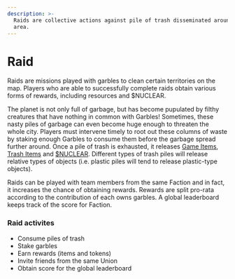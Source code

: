 ```yaml
---
description: >-
  Raids are collective actions against pile of trash disseminated around your
  area.
---
```


# Raid

Raids are missions played with garbles to clean certain territories on the map. Players who are able to successfully complete raids obtain various forms of rewards, including resources and $NUCLEAR.&#x20;

The planet is not only full of garbage, but has become pupulated by filthy creatures that have nothing in common with Garbles!  Sometimes, these nasty piles of garbage can even become huge enough to threaten the whole city.  Players must intervene timely to root out these columns of waste by staking enough Garbles to consume them before the garbage spread further around. Once a pile of trash is exhausted, it releases [Game Items](../resources/game-items/), [Trash Items](../resources/nft/trash-items.md) and [$NUCLEAR](../tokenomics/usdnuclear.md). Different types of trash piles will release relative types of objects (i.e. plastic piles will tend to release plastic-type objects).

Raids can be played with team members from the same Faction and in fact, it increases the chance of obtaining rewards. Rewards are split pro-rata according to the contribution of each owns garbles. A global leaderboard keeps track of the score for Faction.&#x20;

### Raid activites

* Consume piles of trash
* Stake garbles
* Earn rewards (items and tokens)
* Invite friends from the same Union
* Obtain score for the global leaderboard
